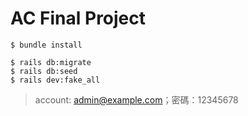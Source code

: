 # AC Final Project

```
$ bundle install
```

```
$ rails db:migrate
$ rails db:seed
$ rails dev:fake_all
```
> account:
> admin@example.com；密碼：12345678